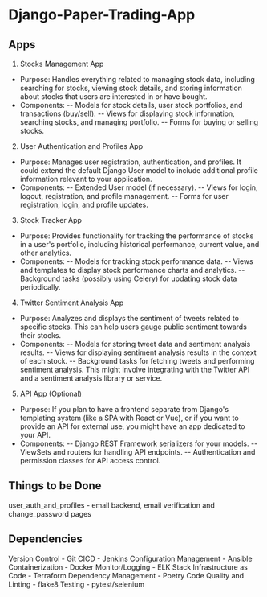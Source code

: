 # Django-Paper-Trading-App

## Apps

1) Stocks Management App
- Purpose: Handles everything related to managing stock data, including searching for stocks, viewing stock details, and storing information about stocks that users are interested in or have bought.
- Components:
-- Models for stock details, user stock portfolios, and transactions (buy/sell).
-- Views for displaying stock information, searching stocks, and managing portfolio.
-- Forms for buying or selling stocks.

2) User Authentication and Profiles App
- Purpose: Manages user registration, authentication, and profiles. It could extend the default Django User model to include additional profile information relevant to your application.
- Components:
-- Extended User model (if necessary).
-- Views for login, logout, registration, and profile management.
-- Forms for user registration, login, and profile updates.

3) Stock Tracker App
- Purpose: Provides functionality for tracking the performance of stocks in a user's portfolio, including historical performance, current value, and other analytics.
- Components:
-- Models for tracking stock performance data.
-- Views and templates to display stock performance charts and analytics.
-- Background tasks (possibly using Celery) for updating stock data periodically.

4) Twitter Sentiment Analysis App
- Purpose: Analyzes and displays the sentiment of tweets related to specific stocks. This can help users gauge public sentiment towards their stocks.
- Components:
-- Models for storing tweet data and sentiment analysis results.
-- Views for displaying sentiment analysis results in the context of each stock.
-- Background tasks for fetching tweets and performing sentiment analysis. This might involve integrating with the Twitter API and a sentiment analysis library or service.

5) API App (Optional)
- Purpose: If you plan to have a frontend separate from Django's templating system (like a SPA with React or Vue), or if you want to provide an API for external use, you might have an app dedicated to your API.
- Components:
-- Django REST Framework serializers for your models.
-- ViewSets and routers for handling API endpoints.
-- Authentication and permission classes for API access control.

## Things to be Done
user_auth_and_profiles - email backend, email verification and change_password pages

## Dependencies
Version Control - Git
CICD - Jenkins
Configuration Management - Ansible
Containerization - Docker
Monitor/Logging - ELK Stack
Infrastructure as Code - Terraform
Dependency Management - Poetry
Code Quality and Linting - flake8
Testing - pytest/selenium